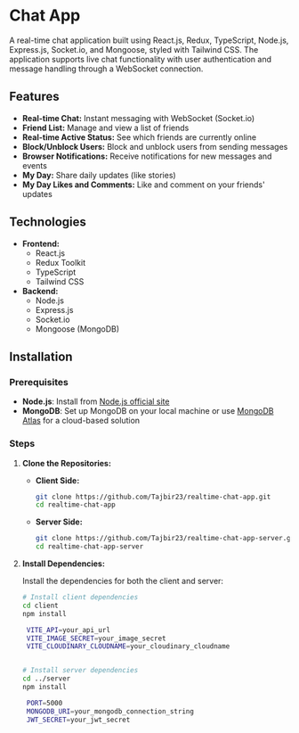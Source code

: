 # Chat App

A real-time chat application built using React.js, Redux, TypeScript, Node.js, Express.js, Socket.io, and Mongoose, styled with Tailwind CSS. The application supports live chat functionality with user authentication and message handling through a WebSocket connection.

## Features

- **Real-time Chat:** Instant messaging with WebSocket (Socket.io)
- **Friend List:** Manage and view a list of friends
- **Real-time Active Status:** See which friends are currently online
- **Block/Unblock Users:** Block and unblock users from sending messages
- **Browser Notifications:** Receive notifications for new messages and events
- **My Day:** Share daily updates (like stories)
- **My Day Likes and Comments:** Like and comment on your friends' updates

## Technologies

- **Frontend:**
  - React.js
  - Redux Toolkit
  - TypeScript
  - Tailwind CSS
- **Backend:**
  - Node.js
  - Express.js
  - Socket.io
  - Mongoose (MongoDB)

## Installation

### Prerequisites

- **Node.js**: Install from [Node.js official site](https://nodejs.org/)
- **MongoDB**: Set up MongoDB on your local machine or use [MongoDB Atlas](https://www.mongodb.com/cloud/atlas) for a cloud-based solution

### Steps

1. **Clone the Repositories:**

   - **Client Side:**
     ```bash
     git clone https://github.com/Tajbir23/realtime-chat-app.git
     cd realtime-chat-app
     ```

   - **Server Side:**
     ```bash
     git clone https://github.com/Tajbir23/realtime-chat-app-server.git
     cd realtime-chat-app-server
     ```

2. **Install Dependencies:**

   Install the dependencies for both the client and server:

   ```bash
   # Install client dependencies
   cd client
   npm install

    VITE_API=your_api_url
    VITE_IMAGE_SECRET=your_image_secret
    VITE_CLOUDINARY_CLOUDNAME=your_cloudinary_cloudname


   # Install server dependencies
   cd ../server
   npm install

    PORT=5000
    MONGODB_URI=your_mongodb_connection_string
    JWT_SECRET=your_jwt_secret
